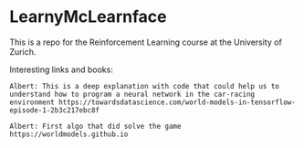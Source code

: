 # LearnyMcLearnface
This is a repo for the Reinforcement Learning course at the University of Zurich.

Interesting links and books:

    Albert: This is a deep explanation with code that could help us to understand how to program a neural network in the car-racing environment https://towardsdatascience.com/world-models-in-tensorflow-episode-1-2b3c217ebc8f
    
    Albert: First algo that did solve the game https://worldmodels.github.io
    

